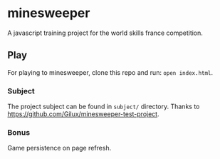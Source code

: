 # minesweeper

A javascript training project for the world skills france competition.

## Play

For playing to minesweeper, clone this repo and run: `open index.html`.

### Subject

The project subject can be found in `subject/` directory. Thanks to <https://github.com/Gilux/minesweeper-test-project>.

### Bonus

Game persistence on page refresh.

